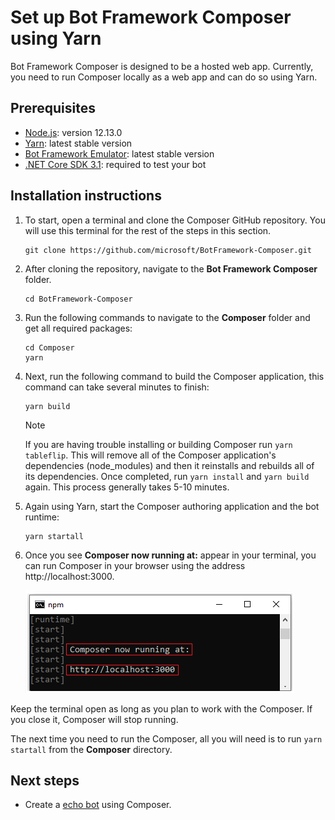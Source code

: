 # Set up Bot Framework Composer using Yarn

Bot Framework Composer is designed to be a hosted web app. Currently, you need to run Composer locally as a web app and can do so using Yarn. 

<!---To set up and install Composer with docker you can read more [here](link to docker setup).-->

## Prerequisites

- [Node.js](https://nodejs.org/dist/v12.13.0/): version 12.13.0
- [Yarn](https://yarnpkg.com/en/docs/install): latest stable version
- [Bot Framework Emulator](https://github.com/microsoft/BotFramework-Emulator/releases/latest): latest stable version
- [.NET Core SDK 3.1](https://dotnet.microsoft.com/download/dotnet-core/current): required to test your bot

## Installation instructions
1. To start, open a terminal and clone the Composer GitHub repository. You will use this terminal for the rest of the steps in this section.

    ```
    git clone https://github.com/microsoft/BotFramework-Composer.git
    ```

2. After cloning the repository, navigate to the **Bot Framework Composer** folder.

    ```
    cd BotFramework-Composer
    ```

3. Run the following commands to navigate to the **Composer** folder and get all required packages:

    ```
    cd Composer
    yarn 
    ```

4. Next, run the following command to build the Composer application, this command can take several minutes to finish:

    ```
    yarn build 
    ```
  
   > [!NOTE]
   > If you are having trouble installing or building Composer run `yarn tableflip`. This will remove all of the Composer application's dependencies (node_modules) and then it reinstalls and rebuilds all of its dependencies. Once completed, run `yarn install` and `yarn build` again. This process generally takes 5-10 minutes.

5. Again using Yarn, start the Composer authoring application and the bot runtime:

    ```
    yarn startall
    ```

6. Once you see **Composer now running at:** appear in your terminal, you can run Composer in your browser using the address http://localhost:3000.

    ![browser address](./media/setup-yarn/address.png)

Keep the terminal open as long as you plan to work with the Composer. If you close it, Composer will stop running. 

The next time you need to run the Composer, all you will need is to run `yarn startall` from the **Composer** directory.

## Next steps

- Create a [echo bot](./quickstart-create-bot.md) using Composer.

